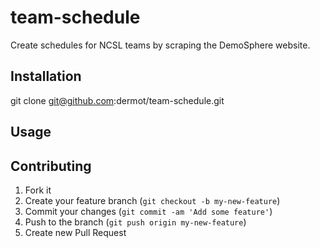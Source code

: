 # team-schedule 

Create schedules for NCSL teams by scraping the DemoSphere website.

## Installation

git clone git@github.com:dermot/team-schedule.git

## Usage



## Contributing

1. Fork it
2. Create your feature branch (`git checkout -b my-new-feature`)
3. Commit your changes (`git commit -am 'Add some feature'`)
4. Push to the branch (`git push origin my-new-feature`)
5. Create new Pull Request
